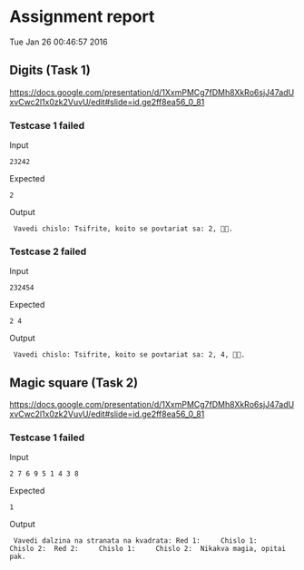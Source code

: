 # Assignment report
Tue Jan 26 00:46:57 2016
## Digits (Task 1)
https://docs.google.com/presentation/d/1XxmPMCg7fDMh8XkRo6sjJ47adUxvCwc2l1x0zk2VuvU/edit#slide=id.ge2ff8ea56_0_81

### Testcase 1 failed
Input
```
23242
```


Expected
```
2
```


Output
```
 Vavedi chislo: Tsifrite, koito se povtariat sa: 2, .
```

### Testcase 2 failed
Input
```
232454
```


Expected
```
2 4
```


Output
```
 Vavedi chislo: Tsifrite, koito se povtariat sa: 2, 4, .
```

## Magic square (Task 2)
https://docs.google.com/presentation/d/1XxmPMCg7fDMh8XkRo6sjJ47adUxvCwc2l1x0zk2VuvU/edit#slide=id.ge2ff8ea56_0_81

### Testcase 1 failed
Input
```
2 7 6 9 5 1 4 3 8
```


Expected
```
1
```


Output
```
 Vavedi dalzina na stranata na kvadrata: Red 1:     Chislo 1:     Chislo 2:  Red 2:     Chislo 1:     Chislo 2:  Nikakva magia, opitai pak. 
```

